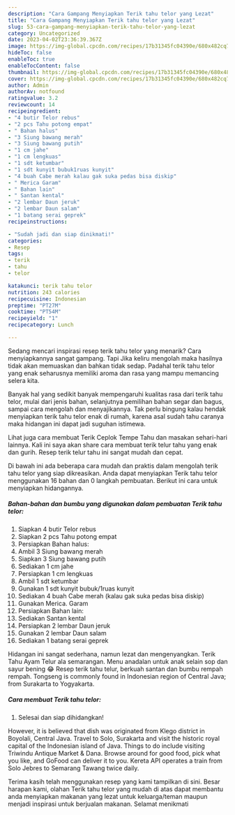 ```yaml
---
description: "Cara Gampang Menyiapkan Terik tahu telor yang Lezat"
title: "Cara Gampang Menyiapkan Terik tahu telor yang Lezat"
slug: 53-cara-gampang-menyiapkan-terik-tahu-telor-yang-lezat
category: Uncategorized
date: 2023-04-02T23:36:39.367Z
image: https://img-global.cpcdn.com/recipes/17b31345fc04390e/680x482cq70/terik-tahu-telor-foto-resep-utama.jpg
hideToc: false
enableToc: true
enableTocContent: false
thumbnail: https://img-global.cpcdn.com/recipes/17b31345fc04390e/680x482cq70/terik-tahu-telor-foto-resep-utama.jpg
cover: https://img-global.cpcdn.com/recipes/17b31345fc04390e/680x482cq70/terik-tahu-telor-foto-resep-utama.jpg
author: Admin
authorAv: notfound
ratingvalue: 3.2
reviewcount: 14
recipeingredient:
- "4 butir Telor rebus"
- "2 pcs Tahu potong empat"
- " Bahan halus"
- "3 Siung bawang merah"
- "3 Siung bawang putih"
- "1 cm jahe"
- "1 cm lengkuas"
- "1 sdt ketumbar"
- "1 sdt kunyit bubuk1ruas kunyit"
- "4 buah Cabe merah kalau gak suka pedas bisa diskip"
- " Merica Garam"
- " Bahan lain"
- " Santan kental"
- "2 lembar Daun jeruk"
- "2 lembar Daun salam"
- "1 batang serai geprek"
recipeinstructions:

- "Sudah jadi dan siap dinikmati!"
categories:
- Resep
tags:
- terik
- tahu
- telor

katakunci: terik tahu telor 
nutrition: 243 calories
recipecuisine: Indonesian
preptime: "PT27M"
cooktime: "PT54M"
recipeyield: "1"
recipecategory: Lunch

---
```



Sedang mencari inspirasi resep terik tahu telor yang menarik? Cara menyiapkannya sangat gampang. Tapi Jika keliru mengolah maka hasilnya tidak akan memuaskan dan bahkan tidak sedap. Padahal terik tahu telor yang enak seharusnya memiliki aroma dan rasa yang mampu memancing selera kita.


Banyak hal yang sedikit banyak mempengaruhi kualitas rasa dari terik tahu telor, mulai dari jenis bahan, selanjutnya pemilihan bahan segar dan bagus, sampai cara mengolah dan menyajikannya. Tak perlu bingung kalau hendak menyiapkan terik tahu telor enak di rumah, karena asal sudah tahu caranya maka hidangan ini dapat jadi suguhan istimewa.

Lihat juga cara membuat Terik Ceplok Tempe Tahu dan masakan sehari-hari lainnya. Kali ini saya akan share cara membuat terik telur tahu yang enak dan gurih. Resep terik telur tahu ini sangat mudah dan cepat.


Di bawah ini ada beberapa cara mudah dan praktis dalam mengolah terik tahu telor yang siap dikreasikan. Anda dapat menyiapkan Terik tahu telor menggunakan 16 bahan dan 0 langkah pembuatan. Berikut ini cara untuk menyiapkan hidangannya.

<!--inarticleads1-->

##### Bahan-bahan dan bumbu yang digunakan dalam pembuatan Terik tahu telor:

1. Siapkan 4 butir Telor rebus
1. Siapkan 2 pcs Tahu potong empat
1. Persiapkan  Bahan halus:
1. Ambil 3 Siung bawang merah
1. Siapkan 3 Siung bawang putih
1. Sediakan 1 cm jahe
1. Persiapkan 1 cm lengkuas
1. Ambil 1 sdt ketumbar
1. Gunakan 1 sdt kunyit bubuk/1ruas kunyit
1. Sediakan 4 buah Cabe merah (kalau gak suka pedas bisa diskip)
1. Gunakan  Merica. Garam
1. Persiapkan  Bahan lain:
1. Sediakan  Santan kental
1. Persiapkan 2 lembar Daun jeruk
1. Gunakan 2 lembar Daun salam
1. Sediakan 1 batang serai geprek


Hidangan ini sangat sederhana, namun lezat dan mengenyangkan. Terik Tahu Ayam Telur ala semarangan. Menu anadalan untuk anak selain sop dan sayur bening 😂 Resep terik tahu telur, berkuah santan dan bumbu rempah rempah. Tongseng is commonly found in Indonesian region of Central Java; from Surakarta to Yogyakarta. 

<!--inarticleads2-->

##### Cara membuat Terik tahu telor:


1. Selesai dan siap dihidangkan!

However, it is believed that dish was originated from Klego district in Boyolali, Central Java. Travel to Solo, Surakarta and visit the historic royal capital of the Indonesian island of Java. Things to do include visiting Triwindu Antique Market &amp; Dana. Browse around for good food, pick what you like, and GoFood can deliver it to you. Kereta API operates a train from Solo Jebres to Semarang Tawang twice daily. 

Terima kasih telah menggunakan resep yang kami tampilkan di sini. Besar harapan kami, olahan Terik tahu telor yang mudah di atas dapat membantu anda menyiapkan makanan yang lezat untuk keluarga/teman maupun menjadi inspirasi untuk berjualan makanan. Selamat menikmati
